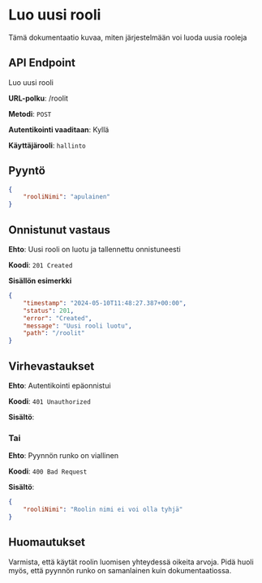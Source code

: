 # Luo uusi rooli
Tämä dokumentaatio kuvaa, miten järjestelmään voi luoda uusia rooleja

## API Endpoint
Luo uusi rooli

**URL-polku**: /roolit

**Metodi**: `POST`

**Autentikointi vaaditaan**: Kyllä

**Käyttäjärooli**: `hallinto`

## Pyyntö
```json
{
    "rooliNimi": "apulainen"
}
```

## Onnistunut vastaus

**Ehto**: Uusi rooli on luotu ja tallennettu onnistuneesti

**Koodi**: `201 Created`

**Sisällön esimerkki**
```json
{
    "timestamp": "2024-05-10T11:48:27.387+00:00",
    "status": 201,
    "error": "Created",
    "message": "Uusi rooli luotu",
    "path": "/roolit"
}
```

## Virhevastaukset

**Ehto**: Autentikointi epäonnistui

**Koodi**: `401 Unauthorized`

**Sisältö**:

### Tai

**Ehto**: Pyynnön runko on viallinen

**Koodi**: `400 Bad Request`

**Sisältö**:
```json
{
    "rooliNimi": "Roolin nimi ei voi olla tyhjä"
}
```
## Huomautukset
Varmista, että käytät roolin luomisen yhteydessä oikeita arvoja. Pidä huoli myös, että pyynnön runko on samanlainen kuin dokumentaatiossa.